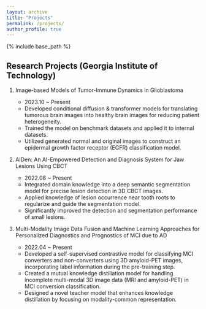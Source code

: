 ```yaml
---
layout: archive
title: "Projects"
permalink: /projects/
author_profile: true
---
```


{% include base_path %}

## Research Projects (Georgia Institute of Technology)
1. Image-based Models of Tumor-Immune Dynamics in Glioblastoma
   - 2023.10 ~ Present
   - Developed conditional diffusion \& transformer models for translating tumorous brain images into healthy brain images for reducing patient heterogeneity.
   - Trained the model on benchmark datasets and applied it to internal datasets.
   - Utilized generated normal and original images to construct an epidermal growth factor receptor (EGFR) classification model.

2. AIDen: An AI-Empowered Detection and Diagnosis System for Jaw Lesions Using CBCT
   - 2022.08 ~ Present
   - Integrated domain knowledge into a deep semantic segmentation model for precise lesion detection in 3D CBCT images.
   - Applied knowledge of lesion occurrence near tooth roots to regularize and guide the segmentation model.
   - Significantly improved the detection and segmentation performance of small lesions.

3. Multi-Modality Image Data Fusion and Machine Learning Approaches for Personalized Diagnostics and Prognostics of MCI due to AD
   - 2022.04 ~ Present
   - Developed a self-supervised contrastive model for classifying MCI converters and non-converters using 3D amyloid-PET images, incorporating label information during the pre-training step.
   - Created a mutual knowledge distillation model for handling incomplete multi-modal 3D image data (MRI and amyloid-PET) in MCI conversion classification.
   - Designed a novel teacher model that enhances knowledge distillation by focusing on modality-common representation.
